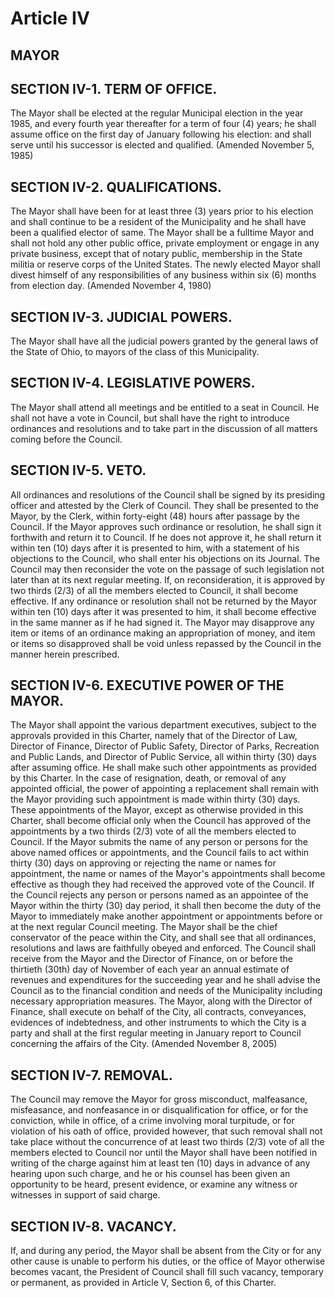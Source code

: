 
Article IV
==========

MAYOR
-----

SECTION IV-1.  TERM OF OFFICE.
------------------------------

The Mayor shall be elected at the regular Municipal election in the year 1985, and every fourth year thereafter for a term of four (4) years; he shall assume office on the first day of January following his election:  and shall serve until his successor is elected and qualified.
(Amended November 5, 1985)

SECTION IV-2.  QUALIFICATIONS.
------------------------------

The Mayor shall have been for at least three (3) years prior to his election and shall continue to be a resident of the Municipality and he shall have been a qualified elector of same.  The Mayor shall be a fulltime Mayor and shall not hold any other public office, private employment or engage in any private business, except that of notary public, membership in the State militia or reserve corps of the United States.  The newly elected Mayor shall divest himself of any responsibilities of any business within six (6) months from election day.
(Amended November 4, 1980)

SECTION IV-3.  JUDICIAL POWERS.
-------------------------------

The Mayor shall have all the judicial powers granted by the general laws of the State of Ohio, to mayors of the class of this Municipality.

SECTION IV-4.  LEGISLATIVE POWERS.
----------------------------------

The Mayor shall attend all meetings and be entitled to a seat in Council.  He shall not have a vote in Council, but shall have the right to introduce ordinances and resolutions and to take part in the discussion of all matters coming before the Council.

SECTION IV-5.  VETO.
--------------------

All ordinances and resolutions of the Council shall be signed by its presiding officer and attested by the Clerk of Council.  They shall be presented to the Mayor, by the Clerk, within forty-eight (48) hours after passage by the Council.  If the Mayor approves such ordinance or resolution, he shall sign it forthwith and return it to Council.  If he does not approve it, he shall return it within ten (10) days after it is presented to him, with a statement of his objections to the Council, who shall enter his objections on its Journal.  The Council may then reconsider the vote on the passage of such legislation not later than at its next regular meeting.  If, on reconsideration, it is approved by two thirds (2/3) of all the members elected to Council, it shall become effective.  If any ordinance or resolution shall not be returned by the Mayor within ten (10) days after it was presented to him, it shall become effective in the same manner as if he had signed it.  The Mayor may disapprove any item or items of an ordinance making an appropriation of money, and item or items so disapproved shall be void unless repassed by the Council in the manner herein prescribed.

SECTION IV-6.  EXECUTIVE POWER OF THE MAYOR.
--------------------------------------------

The Mayor shall appoint the various department executives, subject to the approvals provided in this Charter, namely that of the Director of Law, Director of Finance, Director of Public Safety, Director of Parks, Recreation and Public Lands, and Director of Public Service, all within thirty (30) days after assuming office.  He shall make such other appointments as provided by this Charter.  In the case of resignation, death, or removal of any appointed official, the power of appointing a replacement shall remain with the Mayor providing such appointment is made within thirty (30) days.  These appointments of the Mayor, except as otherwise provided in this Charter, shall become official only when the Council has approved of the appointments by a two thirds (2/3) vote of all the members elected to Council.  If the Mayor submits the name of any person or persons for the above named offices or appointments, and the Council fails to act within thirty (30) days on approving or rejecting the name or names for appointment, the name or names of the Mayor's appointments shall become effective as though they had received the approved vote of the Council.  If the Council rejects any person or persons named as an appointee of the Mayor within the thirty (30) day period, it shall then become the duty of the Mayor to immediately make another appointment or appointments before or at the next regular Council meeting.  The Mayor shall be the chief conservator of the peace within the City, and shall see that all ordinances, resolutions and laws are faithfully obeyed and enforced.  The Council shall receive from the Mayor and the Director of Finance, on or before the thirtieth (30th) day of November of each year an annual estimate of revenues and expenditures for the succeeding year and he shall advise the Council as to the financial condition and needs of the Municipality including necessary  appropriation measures.  The Mayor, along with the Director of Finance, shall execute on behalf of the City, all contracts, conveyances, evidences of indebtedness, and other instruments to which the City is a party and shall at the first regular meeting in January report to Council concerning the affairs of the City.  (Amended November 8, 2005)

SECTION IV-7.  REMOVAL.
-----------------------

The Council may remove the Mayor for gross misconduct, malfeasance, misfeasance, and nonfeasance in or disqualification for office, or for the conviction, while in office, of a crime involving moral turpitude, or for violation of his oath of office, provided however, that such removal shall not take place without the concurrence of at least two thirds (2/3) vote of all the members elected to Council nor until the Mayor shall have been notified in writing of the charge against him at least ten (10) days in advance of any hearing upon such charge, and he or his counsel has been given an opportunity to be heard, present evidence, or examine any witness or witnesses in support of said charge.

SECTION IV-8.  VACANCY.
-----------------------

If, and during any period, the Mayor shall be absent from the City or for any other cause is unable to perform his duties, or the office of Mayor otherwise becomes vacant, the President of Council shall fill such vacancy, temporary or permanent, as provided in Article V, Section 6, of this Charter.
